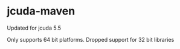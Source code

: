 jcuda-maven
===========

Updated for jcuda 5.5

Only supports 64 bit platforms.  Dropped support for 32 bit libraries
